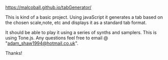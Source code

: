 https://malcoball.github.io/tabGenerator/

This is kind of a basic project.
Using javaScript it generates a tab based on the chosen scale,note, etc and displays it as a standard tab format.

It should be able to play it using a series of synths and samplers. This is using Tone.js.
Any questions feel free to email @ "adam_shaw1994@hotmail.co.uk".

Thanks!

